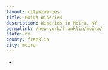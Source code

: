 ```yaml
---
layout: citywineries
title: Moira Wineries
description: Wineries in Moira, NY
permalink: /new-york/franklin/moira/
state: ny
county: franklin
city: moira
---
```

-
